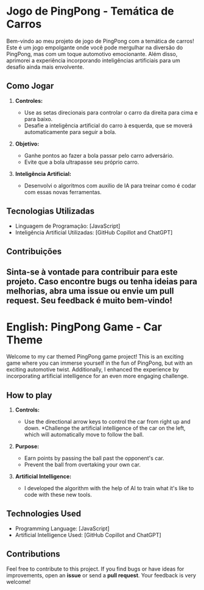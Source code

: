 Jogo de PingPong - Temática de Carros
=====================================

Bem-vindo ao meu projeto de jogo de PingPong com a temática de carros! Este é um jogo empolgante onde você pode mergulhar na diversão do PingPong, mas com um toque automotivo emocionante. Além disso, aprimorei a experiência incorporando inteligências artificiais para um desafio ainda mais envolvente.

Como Jogar
----------

1.  **Controles:**
    
    *   Use as setas direcionais para controlar o carro da direita para cima e para baixo.
    *   Desafie a inteligência artificial do carro à esquerda, que se moverá automaticamente para seguir a bola.
2.  **Objetivo:**
    
    *   Ganhe pontos ao fazer a bola passar pelo carro adversário.
    *   Evite que a bola ultrapasse seu próprio carro.
3.  **Inteligência Artificial:**
    
    *   Desenvolvi o algoritmos com auxilio de IA para treinar como é codar com essas novas ferramentas.
  
 Tecnologias Utilizadas
----------------------

*   Linguagem de Programação: \[JavaScript\]
*   Inteligência Artificial Utilizadas: \[GitHub Copillot and ChatGPT\]

Contribuições
-------------

Sinta-se à vontade para contribuir para este projeto. Caso encontre bugs ou tenha ideias para melhorias, abra uma **issue** ou envie um **pull request**. Seu feedback é muito bem-vindo!
--------------------------------------------------------------------------------------------------------------------------------------------------------------------------------------------
English:
PingPong Game - Car Theme
======================================

Welcome to my car themed PingPong game project! This is an exciting game where you can immerse yourself in the fun of PingPong, but with an exciting automotive twist. Additionally, I enhanced the experience by incorporating artificial intelligence for an even more engaging challenge.

How to play
----------

1. **Controls:**
    
    * Use the directional arrow keys to control the car from right up and down.
    *Challenge the artificial intelligence of the car on the left, which will automatically move to follow the ball.
2. **Purpose:**
    
    * Earn points by passing the ball past the opponent's car.
    * Prevent the ball from overtaking your own car.
3. **Artificial Intelligence:**
    
    * I developed the algorithm with the help of AI to train what it's like to code with these new tools.
  
 Technologies Used
----------------------

* Programming Language: \[JavaScript\]
* Artificial Intelligence Used: \[GitHub Copillot and ChatGPT\]

Contributions
-------------

Feel free to contribute to this project. If you find bugs or have ideas for improvements, open an **issue** or send a **pull request**. Your feedback is very welcome!
